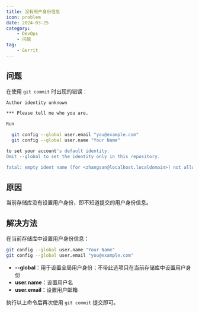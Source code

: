 ```yaml
---
title: 没有用户身份信息
icon: problem
date: 2024-03-25
category:
    - DevOps
    - 问题
tag:
    - Gerrit
---
```


## 问题

在使用 `git commit` 时出现的错误：

```bash
Author identity unknown

*** Please tell me who you are.

Run

  git config --global user.email "you@example.com"
  git config --global user.name "Your Name"

to set your account's default identity.
Omit --global to set the identity only in this repository.

fatal: empty ident name (for <zhangsan@localhost.localdomain>) not allowed
```

## 原因

当前存储库没有设置用户身份，即不知道提交的用户身份信息。

## 解决方法

在当前存储库中设置用户身份信息：

```bash
git config --global user.name "Your Name"
git config --global user.email "you@example.com"
```

- **--global**：用于设置全局用户身份；不带此选项只在当前存储库中设置用户身份
- **user.name**：设置用户名
- **user.email**：设置用户邮箱

执行以上命令后再次使用 `git commit` 提交即可。
